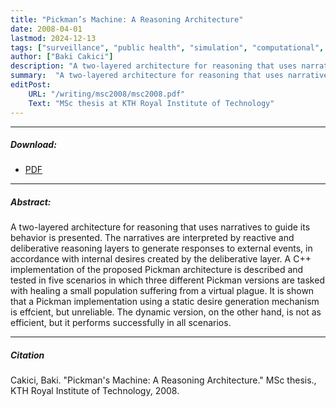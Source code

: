 ```yaml
---
title: "Pickman’s Machine: A Reasoning Architecture"
date: 2008-04-01
lastmod: 2024-12-13
tags: ["surveillance", "public health", "simulation", "computational", "epidemology"]
author: ["Baki Cakici"]
description: "A two-layered architecture for reasoning that uses narratives to guide its behavior is presented."
summary:  "A two-layered architecture for reasoning that uses narratives to guide its behavior is presented."
editPost:
    URL: "/writing/msc2008/msc2008.pdf"
    Text: "MSc thesis at KTH Royal Institute of Technology"
---
```

---
##### Download:
- [PDF](msc2008.pdf)

---
##### Abstract:
A two-layered architecture for reasoning that uses narratives to guide its behavior is presented. The narratives are interpreted by reactive and deliberative reasoning layers to generate responses to external events, in accordance with internal desires created by the deliberative layer. A C++ implementation of the proposed Pickman architecture is described and tested in five scenarios in which three different Pickman versions are tasked with healing a small population suffering from a virtual plague. It is shown that a Pickman implementation using a static desire generation mechanism is effcient, but unreliable. The dynamic version, on the other hand, is not as efficient, but it performs successfully in all scenarios.

---
##### Citation
Cakici, Baki. "Pickman's Machine: A Reasoning Architecture." MSc thesis., KTH Royal Institute of Technology, 2008.